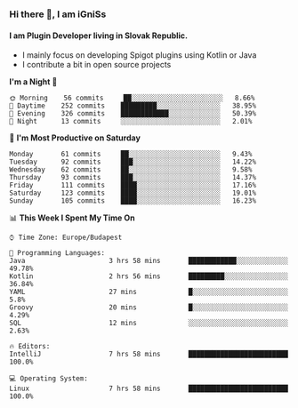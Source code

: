 ### Hi there 👋, I am iGniSs

#### I am Plugin Developer living in Slovak Republic.
- I mainly focus on developing Spigot plugins using Kotlin or Java
- I contribute a bit in open source projects

<!--START_SECTION:waka-->
**I'm a Night 🦉** 

```text
🌞 Morning    56 commits     ██░░░░░░░░░░░░░░░░░░░░░░░   8.66% 
🌆 Daytime    252 commits    █████████░░░░░░░░░░░░░░░░   38.95% 
🌃 Evening    326 commits    ████████████░░░░░░░░░░░░░   50.39% 
🌙 Night      13 commits     ░░░░░░░░░░░░░░░░░░░░░░░░░   2.01%

```
📅 **I'm Most Productive on Saturday** 

```text
Monday       61 commits     ██░░░░░░░░░░░░░░░░░░░░░░░   9.43% 
Tuesday      92 commits     ███░░░░░░░░░░░░░░░░░░░░░░   14.22% 
Wednesday    62 commits     ██░░░░░░░░░░░░░░░░░░░░░░░   9.58% 
Thursday     93 commits     ███░░░░░░░░░░░░░░░░░░░░░░   14.37% 
Friday       111 commits    ████░░░░░░░░░░░░░░░░░░░░░   17.16% 
Saturday     123 commits    ████░░░░░░░░░░░░░░░░░░░░░   19.01% 
Sunday       105 commits    ████░░░░░░░░░░░░░░░░░░░░░   16.23%

```


📊 **This Week I Spent My Time On** 

```text
⌚︎ Time Zone: Europe/Budapest

💬 Programming Languages: 
Java                     3 hrs 58 mins       ████████████░░░░░░░░░░░░░   49.78% 
Kotlin                   2 hrs 56 mins       █████████░░░░░░░░░░░░░░░░   36.84% 
YAML                     27 mins             █░░░░░░░░░░░░░░░░░░░░░░░░   5.8% 
Groovy                   20 mins             █░░░░░░░░░░░░░░░░░░░░░░░░   4.29% 
SQL                      12 mins             ░░░░░░░░░░░░░░░░░░░░░░░░░   2.63%

🔥 Editors: 
IntelliJ                 7 hrs 58 mins       █████████████████████████   100.0%

💻 Operating System: 
Linux                    7 hrs 58 mins       █████████████████████████   100.0%

```


<!--END_SECTION:waka-->